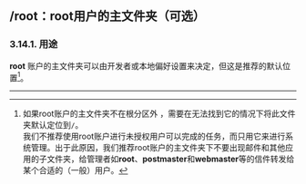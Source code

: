## /root：root用户的主文件夹（可选）

### 3.14.1. 用途

**root** 账户的主文件夹可以由开发者或本地偏好设置来决定，但这是推荐的默认位置[^17]。

---
[^17]: 如果root账户的主文件夹不在根分区外 ，需要在无法找到它的情况下将此文件夹默认定位到`/`。</br> 我们不推荐使用root账户进行未授权用户可以完成的任务，而只用它来进行系统管理。出于此原因，我们推荐root账户的主文件夹下不要出现邮件和其他应用的子文件夹，给管理者如**root**、**postmaster**和**webmaster**等的信件转发给某个合适的（一般）用户。



